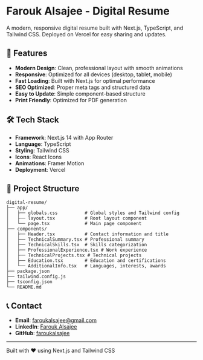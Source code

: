 # Farouk Alsajee - Digital Resume

A modern, responsive digital resume built with Next.js, TypeScript, and Tailwind CSS. Deployed on Vercel for easy sharing and updates.

## 🚀 Features

- **Modern Design**: Clean, professional layout with smooth animations
- **Responsive**: Optimized for all devices (desktop, tablet, mobile)
- **Fast Loading**: Built with Next.js for optimal performance
- **SEO Optimized**: Proper meta tags and structured data
- **Easy to Update**: Simple component-based structure
- **Print Friendly**: Optimized for PDF generation

## 🛠️ Tech Stack

- **Framework**: Next.js 14 with App Router
- **Language**: TypeScript
- **Styling**: Tailwind CSS
- **Icons**: React Icons
- **Animations**: Framer Motion
- **Deployment**: Vercel

## 📁 Project Structure

```
digital-resume/
├── app/
│   ├── globals.css          # Global styles and Tailwind config
│   ├── layout.tsx           # Root layout component
│   └── page.tsx             # Main page component
├── components/
│   ├── Header.tsx           # Contact information and title
│   ├── TechnicalSummary.tsx # Professional summary
│   ├── TechnicalSkills.tsx  # Skills categorization
│   ├── ProfessionalExperience.tsx # Work experience
│   ├── TechnicalProjects.tsx # Technical projects
│   ├── Education.tsx        # Education and certifications
│   └── AdditionalInfo.tsx   # Languages, interests, awards
├── package.json
├── tailwind.config.js
├── tsconfig.json
└── README.md
```

## 📞 Contact

- **Email**: <faroukalsajee@gmail.com>
- **LinkedIn**: [Farouk Alsajee](https://www.linkedin.com/in/faroukalsajee/)
- **GitHub**: [faroukalsajee](https://github.com/faroukalsajee)

---

Built with ❤️ using Next.js and Tailwind CSS
